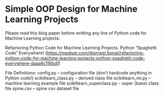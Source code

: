 # Simple OOP Design for Machine Learning Projects
Please read this blog paper before writting any line of Python code for Machine Learning projects:

Refactoring Python Code for Machine Learning Projects. Python “Spaghetti Code” Everywhere! (https://medium.com/@ernest.bonat/refactoring-python-code-for-machine-learning-projects-python-spaghetti-code-everywhere-daaa6c116bd1)

File Definitions:
config.py – configuration file (don’t hardcode anything in Python code!)
scikitlearn_class.py – derived class file
scikitlearn_ml.py – machine learning example file
scikitlearn_superclass.py – super (base) class file
spine.csv – spine csv dataset file 




